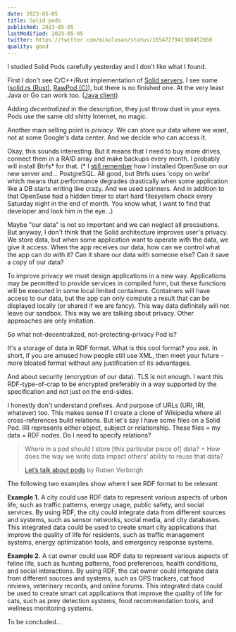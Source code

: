 ```yaml
---
date: 2023-05-05
title: Solid pods
published: 2023-05-05
lastModified: 2023-05-05
twitter: https://twitter.com/mikolasan/status/1654727941308452866
quality: good
---
```


I studied Solid Pods carefully yesterday and I don't like what I found.

First I don't see C/C++/Rust implementation of [Solid servers](https://solidproject.org//self-hosting/css). I see some ([solid.rs (Rust)](https://github.com/open-marketplace-applications/solid.rs), [RawPod (C)](https://github.com/SpectralCascade/RawPod)), but there is no finished one. At the very least Java or Go can work too. ([Java client](https://github.com/crmepham/solid-java-client))

Adding _decentralized_ in the description, they just throw dust in your eyes. Pods use the same old shitty Internet, no magic.

Another main selling point is _privacy_. We can store our data where we want, not at some Google's data center. And we decide who can access it.

Okay, this sounds interesting. But it means that I need to buy more drives, connect them in a RAID array and make backups every month. I probably will install Btrfs* for that. (* I [still remember](/linux/important-lesson-about-btrfs) how I installed OpenSuse on our new server and... PostgreSQL. All good, but Btrfs uses 'copy on write' which means that performance degrades drastically when some application like a DB starts writing like crazy. And we used spinners. And in addition to that OpenSuse had a hidden timer to start hard filesystem check every Saturday night in the end of month. You know what, I want to find that developer and look him in the eye…)

Maybe "our data" is not so important and we can neglect all precautions. But anyway, I don't think that the Solid architecture improves user's privacy. We store data, but when some application want to operate with the data, we give it access. When the app receives our data, how can we control what the app can do with it? Can it share our data with someone else? Can it save a copy of our data?

To improve privacy we must design applications in a new way. Applications may be permitted to provide services in compiled form, but these functions will be executed in some local limited containers. Containers will have access to our data, but the app can only compute a result that can be displayed locally (or shared if we are fancy). This way data definitely will not leave our sandbox. This way we are talking about privacy. Other approaches are only imitation.

So what not-decentralized, not-protecting-privacy Pod is?

It's a storage of data in RDF format. What is this cool format? you ask. In short, if you are amused how people still use XML, then meet your future - more bloated format without any justification of its advantages.

And about security (encryption of our data). TLS is not enough. I want this RDF-type-of-crap to be encrypted preferably in a way supported by the specification and not just on the end-sides.

I honestly don't understand prefixes. And purpose of URLs (URI, IRI, whatever) too. This makes sense if I create a clone of Wikipedia where all cross-references build relations. But let's say I have some files on a Solid Pod. IRI represents either object, subject or relationship. These files = my data = RDF nodes. Do I need to specify relations?

> Where in a pod should I store [this particular piece of] data? = How does the way we write data impact others’ ability to reuse that data?
> 
> [Let’s talk about pods](https://ruben.verborgh.org/blog/2022/12/30/lets-talk-about-pods/) by Ruben Verborgh


The following two examples show where I see RDF format to be relevant

**Example 1.** A city could use RDF data to represent various aspects of urban life, such as traffic patterns, energy usage, public safety, and social services. By using RDF, the city could integrate data from different sources and systems, such as sensor networks, social media, and city databases. This integrated data could be used to create smart city applications that improve the quality of life for residents, such as traffic management systems, energy optimization tools, and emergency response systems.

**Example 2.** A cat owner could use RDF data to represent various aspects of feline life, such as hunting patterns, food preferences, health conditions, and social interactions. By using RDF, the cat owner could integrate data from different sources and systems, such as GPS trackers, cat food reviews, veterinary records, and online forums. This integrated data could be used to create smart cat applications that improve the quality of life for cats, such as prey detection systems, food recommendation tools, and wellness monitoring systems.

To be concluded...